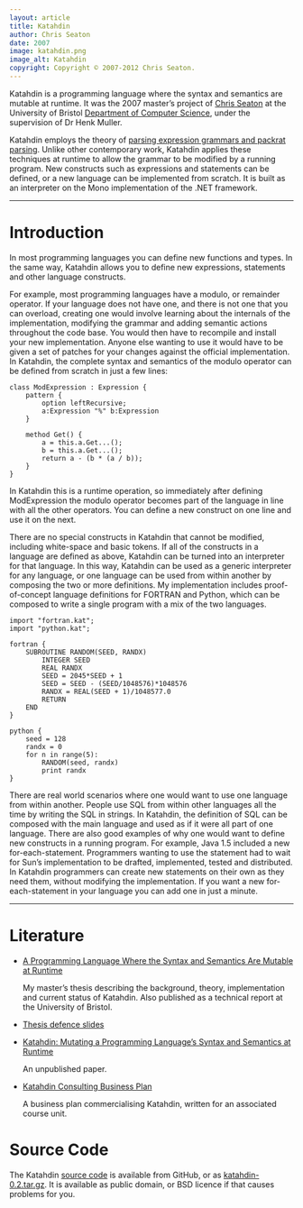 ```yaml
---
layout: article
title: Katahdin
author: Chris Seaton
date: 2007
image: katahdin.png
image_alt: Katahdin
copyright: Copyright © 2007-2012 Chris Seaton.
---
```


Katahdin is a programming language where the syntax and semantics are mutable at
runtime. It was the 2007 master’s project of [Chris
Seaton](http://www.chrisseaton.com/) at the University of Bristol [Department of
Computer Science](http://www.cs.bris.ac.uk/), under the supervision of Dr Henk
Muller.

Katahdin employs the theory of [parsing expression grammars and packrat
parsing](http://bford.info/packrat/). Unlike other contemporary work, Katahdin
applies these techniques at runtime to allow the grammar to be modified by a
running program. New constructs such as expressions and statements can be
defined, or a new language can be implemented from scratch. It is built as an
interpreter on the Mono implementation of the .NET framework.

----

# Introduction

In most programming languages you can define new functions and types. In the
same way, Katahdin allows you to define new expressions, statements and other
language constructs.

For example, most programming languages have a modulo, or remainder operator. If
your language does not have one, and there is not one that you can overload,
creating one would involve learning about the internals of the implementation,
modifying the grammar and adding semantic actions throughout the code base. You
would then have to recompile and install your new implementation. Anyone else
wanting to use it would have to be given a set of patches for your changes
against the official implementation. In Katahdin, the complete syntax and
semantics of the modulo operator can be defined from scratch in just a few
lines:

    class ModExpression : Expression {
        pattern {
            option leftRecursive;
            a:Expression "%" b:Expression
        }

        method Get() {
            a = this.a.Get...();
            b = this.a.Get...();
            return a - (b * (a / b));
        }
    }

In Katahdin this is a runtime operation, so immediately after defining
ModExpression the modulo operator becomes part of the language in line with all
the other operators. You can define a new construct on one line and use it on
the next.

There are no special constructs in Katahdin that cannot be modified, including
white-space and basic tokens. If all of the constructs in a language are defined
as above, Katahdin can be turned into an interpreter for that language. In this
way, Katahdin can be used as a generic interpreter for any language, or one
language can be used from within another by composing the two or more
definitions. My implementation includes proof-of-concept language definitions
for FORTRAN and Python, which can be composed to write a single program with a
mix of the two languages.

    import "fortran.kat";
    import "python.kat";

    fortran {
        SUBROUTINE RANDOM(SEED, RANDX)
            INTEGER SEED
            REAL RANDX
            SEED = 2045*SEED + 1
            SEED = SEED - (SEED/1048576)*1048576
            RANDX = REAL(SEED + 1)/1048577.0
            RETURN
        END
    }

    python {
        seed = 128
        randx = 0
        for n in range(5):
            RANDOM(seed, randx)
            print randx
    }

There are real world scenarios where one would want to use one language from
within another. People use SQL from within other languages all the time by
writing the SQL in strings. In Katahdin, the definition of SQL can be composed
with the main language and used as if it were all part of one language. There
are also good examples of why one would want to define new constructs in a
running program. For example, Java 1.5 included a new for-each-statement.
Programmers wanting to use the statement had to wait for Sun’s implementation to
be drafted, implemented, tested and distributed. In Katahdin programmers can
create new statements on their own as they need them, without modifying the
implementation. If you want a new for-each-statement in your language you can
add one in just a minute.

----

# Literature

*   [A Programming Language Where the Syntax and Semantics Are Mutable at
    Runtime](katahdin.pdf)

    My master’s thesis describing the background, theory, implementation and
    current status of Katahdin. Also published as a technical report at the
    University of Bristol.

*   [Thesis defence slides](katahdin-slides.pdf)

*   [Katahdin: Mutating a Programming Language’s Syntax and Semantics at
    Runtime](katahdin-paper.pdf)

    An unpublished paper.

*   [Katahdin Consulting Business Plan](katahdin-business-plan.pdf)

    A business plan commercialising Katahdin, written for an associated course
    unit.

# Source Code

The Katahdin [source code](http://github.com/chrisseaton/katahdin/) is
available from GitHub, or as [katahdin-0.2.tar.gz](katahdin-0.2.tar.gz). It is
available as public domain, or BSD licence if that causes problems for you.
